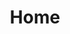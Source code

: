 ---
layout: category
title: Home
landing-title: null
description: null
image: null
author: null
show_tile: false
share_icons: true
categorytitle: Good Morning Wishes
category: good_morning
start: 2
end: 100
---